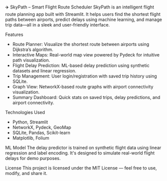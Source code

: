 ✈️ SkyPath – Smart Flight Route Scheduler
SkyPath is an intelligent flight route planning app built with Streamlit. It helps users find the shortest flight paths between airports, predict delays using machine learning, and manage trip data—all in a sleek and user-friendly interface.

Features
- Route Planner: Visualize the shortest route between airports using Dijkstra’s algorithm.
- Interactive Maps: Real-world map view powered by Pydeck for intuitive path visualization.
- Flight Delay Prediction: ML-based delay prediction using synthetic datasets and linear regression.
- Trip Management: User login/registration with saved trip history using SQLite.
- Graph View: NetworkX-based route graphs with airport connectivity visualization.
- Summary Dashboard: Quick stats on saved trips, delay predictions, and airport connectivity.

Technologies Used
- Python, Streamlit
- NetworkX, Pydeck, GeoMap
- SQLite, Pandas, Scikit-learn
- Matplotlib, Folium 

ML Model
The delay predictor is trained on synthetic flight data using linear regression and label encoding. It's designed to simulate real-world flight delays for demo purposes.

License
This project is licensed under the MIT License — feel free to use, modify, and share it.

